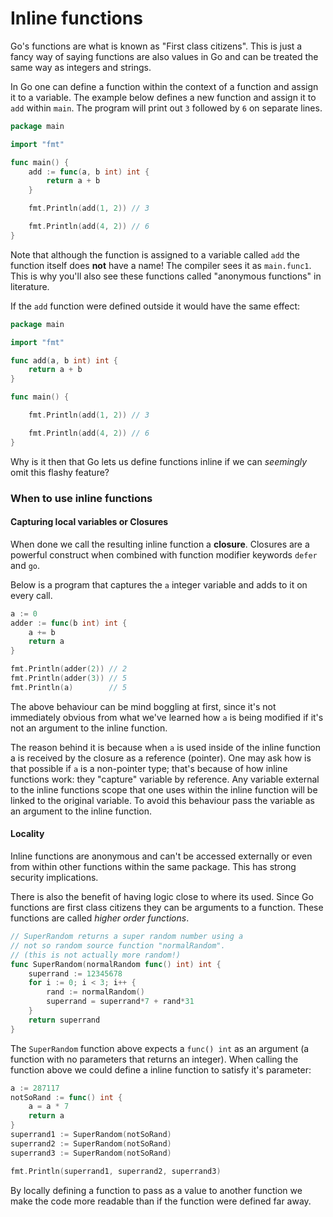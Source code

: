 # Inline functions
Go's functions are what is known as "First class citizens". This is just a fancy way
of saying functions are also values in Go and can be treated the same way as integers and strings.

In Go one can define a function within the context of a function and assign it to a variable.
The example below defines a new function and assign it to `add` within `main`.
The program will print out `3` followed by `6` on separate lines.

```go
package main

import "fmt"

func main() {
    add := func(a, b int) int {
		return a + b
	}

	fmt.Println(add(1, 2)) // 3

	fmt.Println(add(4, 2)) // 6
}
```
Note that although the function is assigned to a variable called `add` the function itself
does **not** have a name! The compiler sees it as `main.func1`. This is why you'll also
see these functions called "anonymous functions" in literature.


If the `add` function were defined outside it would have the same effect:

```go
package main

import "fmt"

func add(a, b int) int {
    return a + b
}

func main() {

	fmt.Println(add(1, 2)) // 3

	fmt.Println(add(4, 2)) // 6
}
```

Why is it then that Go lets us define functions inline if we can _seemingly_
omit this flashy feature?

### When to use inline functions
#### Capturing local variables or Closures
When done we call the resulting inline function a **closure**.
Closures are a powerful construct when combined with function modifier keywords `defer` and `go`.

Below is a program that captures the `a` integer variable and adds to it on every call.

```go
a := 0
adder := func(b int) int {
    a += b
    return a
}

fmt.Println(adder(2)) // 2
fmt.Println(adder(3)) // 5
fmt.Println(a)        // 5
```
The above behaviour can be mind boggling at first, since it's not immediately obvious from what
we've learned how `a` is being modified if it's not an argument to the inline function.

The reason behind it is because when `a` is used inside of the inline function
a is received by the closure as a reference (pointer).
One may ask how is that possible if `a` is a non-pointer type; that's because of how 
inline functions work: they "capture" variable by reference. Any variable external to the inline functions scope that one uses within the inline function will be linked to the original variable.
To avoid this behaviour pass the variable as an argument to the inline function.


#### Locality
Inline functions are anonymous and can't be accessed externally or even from within 
other functions within the same package. This has strong security implications.

There is also the benefit of having logic close to where its used. Since Go functions are first class citizens they can be arguments to a function. These functions are called _higher order functions_.

```go
// SuperRandom returns a super random number using a 
// not so random source function "normalRandom".
// (this is not actually more random!)
func SuperRandom(normalRandom func() int) int {
    superrand := 12345678
    for i := 0; i < 3; i++ {
        rand := normalRandom()
        superrand = superrand*7 + rand*31
    }
    return superrand
}
```
The `SuperRandom` function above expects a `func() int` as an argument (a function with no parameters that returns an integer). When calling the function above we could define a inline
function to satisfy it's parameter:

```go
a := 287117
notSoRand := func() int {
    a = a * 7
    return a
}
superrand1 := SuperRandom(notSoRand)
superrand2 := SuperRandom(notSoRand)
superrand3 := SuperRandom(notSoRand)

fmt.Println(superrand1, superrand2, superrand3)
```

By locally defining a function to pass as a value to another function
we make the code more readable than if the function were defined far away.
